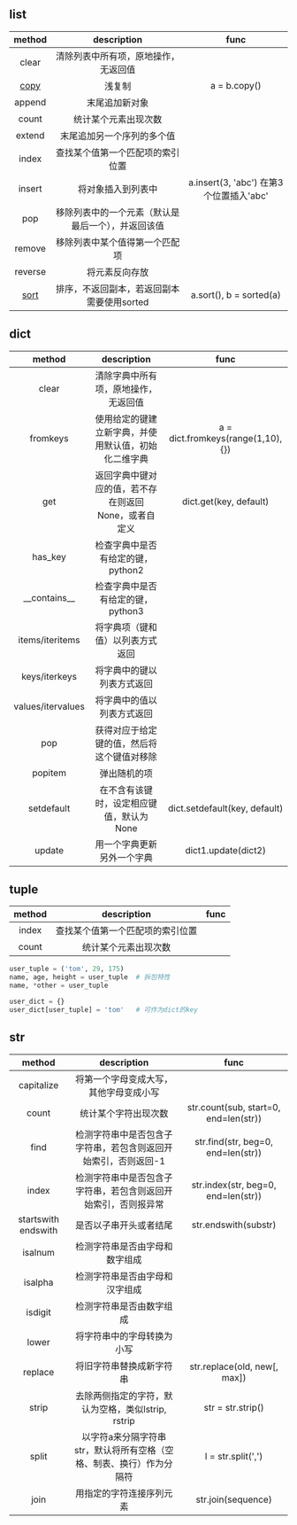 ## list
|                            method                            |                    description                     |                  func                   |
| :----------------------------------------------------------: | :------------------------------------------------: | :-------------------------------------: |
|                            clear                             |        清除列表中所有项，原地操作，无返回值        |                                         |
|    [copy](https://www.cnblogs.com/blaomao/p/7239203.html)    |                       浅复制                       |              a = b.copy()               |
|                            append                            |                   末尾追加新对象                   |                                         |
|                            count                             |                统计某个元素出现次数                |                                         |
|                            extend                            |             末尾追加另一个序列的多个值             |                                         |
|                            index                             |          查找某个值第一个匹配项的索引位置          |                                         |
|                            insert                            |                 将对象插入到列表中                 | a.insert(3, 'abc') 在第3个位置插入'abc' |
|                             pop                              | 移除列表中的一个元素（默认是最后一个），并返回该值 |                                         |
|                            remove                            |           移除列表中某个值得第一个匹配项           |                                         |
|                           reverse                            |                   将元素反向存放                   |                                         |
| [sort](https://blog.csdn.net/u011475210/article/details/77769245) |     排序，不返回副本，若返回副本需要使用sorted     |         a.sort(), b = sorted(a)         |
## dict

|      method       |                     description                      |                func                |
| :---------------: | :--------------------------------------------------: | :--------------------------------: |
|       clear       |         清除字典中所有项，原地操作，无返回值         |                                    |
|     fromkeys      | 使用给定的键建立新字典，并使用默认值，初始化二维字典 | a = dict.fromkeys(range(1,10), {}) |
|        get        | 返回字典中键对应的值，若不存在则返回None，或者自定义 |       dict.get(key, default)       |
|      has_key      |          检查字典中是否有给定的键，python2           |                                    |
| \_\_contains\_\_  |          检查字典中是否有给定的键，python3           |                                    |
|  items/iteritems  |           将字典项（键和值）以列表方式返回           |                                    |
|   keys/iterkeys   |              将字典中的键以列表方式返回              |                                    |
| values/itervalues |              将字典中的值以列表方式返回              |                                    |
|        pop        |      获得对应于给定键的值，然后将这个键值对移除      |                                    |
|      popitem      |                     弹出随机的项                     |                                    |
|    setdefault     |       在不含有该键时，设定相应键值，默认为None       |   dict.setdefault(key, default)    |
|      update       |              用一个字典更新另外一个字典              |        dict1.update(dict2)         |

## tuple

| method |           description            | func |
| :----: | :------------------------------: | :--: |
| index  | 查找某个值第一个匹配项的索引位置 |      |
| count  |       统计某个元素出现次数       |      |

```python
user_tuple = ('tom', 29, 175)
name, age, height = user_tuple  # 拆包特性
name, *other = user_tuple

user_dict = {}
user_dict[user_tuple] = 'tom'   # 可作为dict的key
```

## str

|        method        |                         description                          |                 func                  |
| :------------------: | :----------------------------------------------------------: | :-----------------------------------: |
|      capitalize      |            将第一个字母变成大写，其他字母变成小写            |                                       |
|        count         |                     统计某个字符出现次数                     | str.count(sub, start=0, end=len(str)) |
|         find         | 检测字符串中是否包含子字符串，若包含则返回开始索引，否则返回-1 |  str.find(str, beg=0, end=len(str))   |
|        index         | 检测字符串中是否包含子字符串，若包含则返回开始索引，否则报异常 |  str.index(str, beg=0, end=len(str))  |
| startswith  endswith |                    是否以子串开头或者结尾                    |         str.endswith(substr)          |
|       isalnum        |                检测字符串是否由字母和数字组成                |                                       |
|       isalpha        |                检测字符串是否由字母和汉字组成                |                                       |
|       isdigit        |                   检测字符串是否由数字组成                   |                                       |
|        lower         |                  将字符串中的字母转换为小写                  |                                       |
|       replace        |                   将旧字符串替换成新字符串                   |     str.replace(old, new[, max])      |
|        strip         |      去除两侧指定的字符，默认为空格，类似lstrip, rstrip      |           str = str.strip()           |
|        split         | 以字符a来分隔字符串str，默认将所有空格（空格、制表、换行）作为分隔符 |          l = str.split(',')           |
|         join         |                   用指定的字符连接序列元素                   |          str.join(sequence)           |
